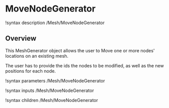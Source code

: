 # MoveNodeGenerator

!syntax description /Mesh/MoveNodeGenerator

## Overview

This MeshGenerator object allows the user to Move one or more nodes' locations on an existing mesh.

The user has to provide the ids the nodes to be modified, as well as the new positions for each node.

!syntax parameters /Mesh/MoveNodeGenerator

!syntax inputs /Mesh/MoveNodeGenerator

!syntax children /Mesh/MoveNodeGenerator
